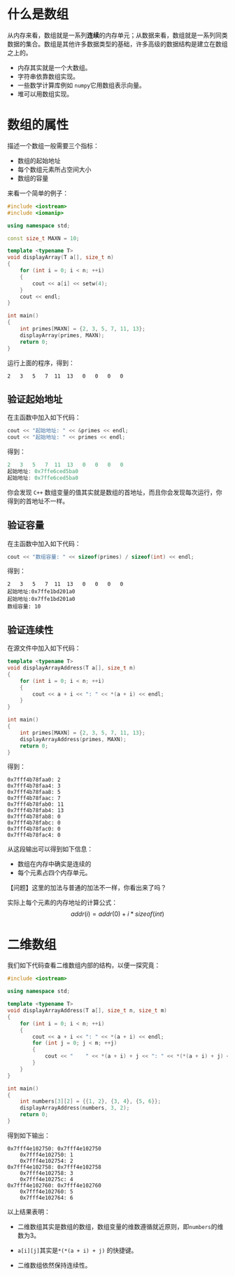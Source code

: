 # 什么是数组

从内存来看，数组就是一系列**连续**的内存单元；从数据来看，数组就是一系列同类数据的集合。数组是其他许多数据类型的基础，许多高级的数据结构是建立在数组之上的。

- 内存其实就是一个大数组。
- 字符串依靠数组实现。
- 一些数学计算库例如 `numpy`它用数组表示向量。
- 堆可以用数组实现。

# 数组的属性

描述一个数组一般需要三个指标：

- 数组的起始地址
- 每个数组元素所占空间大小
- 数组的容量

来看一个简单的例子：

```c++
#include <iostream>
#include <iomanip>

using namespace std;

const size_t MAXN = 10;

template <typename T>
void displayArray(T a[], size_t n)
{
    for (int i = 0; i < n; ++i)
    {
        cout << a[i] << setw(4);
    }
    cout << endl;
}

int main()
{
    int primes[MAXN] = {2, 3, 5, 7, 11, 13};
    displayArray(primes, MAXN);
    return 0;
}
```

运行上面的程序，得到：

```shell
2   3   5   7  11  13   0   0   0   0
```



## 验证起始地址

在主函数中加入如下代码：

```c++
cout << "起始地址: " << &primes << endl;
cout << "起始地址: " << primes << endl;
```

得到：

```c++
2   3   5   7  11  13   0   0   0   0
起始地址: 0x7ffe6ced5ba0
起始地址: 0x7ffe6ced5ba0
```

你会发现 `C++` 数组变量的值其实就是数组的首地址，而且你会发现每次运行，你得到的首地址不一样。

## 验证容量

在主函数中加入如下代码：

```c++
cout << "数组容量: " << sizeof(primes) / sizeof(int) << endl;
```

得到：

```shell
2   3   5   7  11  13   0   0   0   0
起始地址:0x7ffe1bd201a0
起始地址:0x7ffe1bd201a0
数组容量: 10
```

## 验证连续性

在源文件中加入如下代码：

```c++
template <typename T>
void displayArrayAddress(T a[], size_t n)
{
    for (int i = 0; i < n; ++i)
    {
        cout << a + i << ": " << *(a + i) << endl;
    }
}

int main()
{
    int primes[MAXN] = {2, 3, 5, 7, 11, 13};
    displayArrayAddress(primes, MAXN);
    return 0;
}
```

得到：

```shell
0x7fff4b78faa0: 2
0x7fff4b78faa4: 3
0x7fff4b78faa8: 5
0x7fff4b78faac: 7
0x7fff4b78fab0: 11
0x7fff4b78fab4: 13
0x7fff4b78fab8: 0
0x7fff4b78fabc: 0
0x7fff4b78fac0: 0
0x7fff4b78fac4: 0
```

从这段输出可以得到如下信息：

- 数组在内存中确实是连续的
- 每个元素占四个内存单元。

【问题】这里的加法与普通的加法不一样，你看出来了吗？

实际上每个元素的内存地址的计算公式：
$$
addr(i)=addr(0)+i*sizeof(int)
$$

# 二维数组

我们如下代码查看二维数组内部的结构，以便一探究竟：

```c++
#include <iostream>

using namespace std;

template <typename T>
void displayArrayAddress(T a[], size_t n, size_t m)
{
    for (int i = 0; i < n; ++i)
    {
        cout << a + i << ": " << *(a + i) << endl;
        for (int j = 0; j < m; ++j)
        {
            cout << "    " << *(a + i) + j << ": " << *(*(a + i) + j) << endl;
        }
    }
}

int main()
{
    int numbers[3][2] = {{1, 2}, {3, 4}, {5, 6}};
    displayArrayAddress(numbers, 3, 2);
    return 0;
}
```

得到如下输出：

```shell
0x7fff4e102750: 0x7fff4e102750
    0x7fff4e102750: 1
    0x7fff4e102754: 2
0x7fff4e102758: 0x7fff4e102758
    0x7fff4e102758: 3
    0x7fff4e10275c: 4
0x7fff4e102760: 0x7fff4e102760
    0x7fff4e102760: 5
    0x7fff4e102764: 6
```

以上结果表明：

- 二维数组其实是数组的数组，数组变量的维数遵循就近原则，即`numbers`的维数为3。

- `a[i][j]`其实是`*(*(a + i) + j)` 的快捷键。
- 二维数组依然保持连续性。



